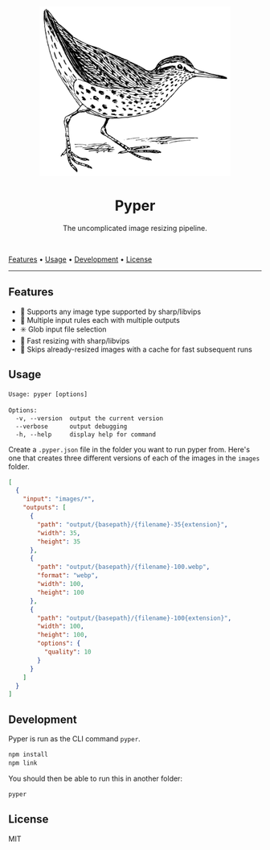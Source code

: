 <p align="center"><img src="https://raw.githubusercontent.com/rphillips-nz/pyper/main/sandpiper.svg" alt="Unrelated image of a sandpiper" width="380"></p>
<h1 align="center">Pyper</h1>
<p align="center">The uncomplicated image resizing pipeline.</p>

&nbsp;

[Features](#features)
&bull;
[Usage](#usage)
&bull;
[Development](#development)
&bull;
[License](#license)

---

## Features

- 📄 Supports any image type supported by sharp/libvips
- 📏 Multiple input rules each with multiple outputs
- ✳️ Glob input file selection
- 🚀 Fast resizing with sharp/libvips
- 👀 Skips already-resized images with a cache for fast subsequent runs

## Usage

```
Usage: pyper [options]

Options:
  -v, --version  output the current version
  --verbose      output debugging
  -h, --help     display help for command
```

Create a `.pyper.json` file in the folder you want to run pyper from.
Here's one that creates three different versions of each of the images in the `images` folder.

```json
[
  {
    "input": "images/*",
    "outputs": [
      {
        "path": "output/{basepath}/{filename}-35{extension}",
        "width": 35,
        "height": 35
      },
      {
        "path": "output/{basepath}/{filename}-100.webp",
        "format": "webp",
        "width": 100,
        "height": 100
      },
      {
        "path": "output/{basepath}/{filename}-100{extension}",
        "width": 100,
        "height": 100,
        "options": {
          "quality": 10
        }
      }
    ]
  }
]
```

## Development

Pyper is run as the CLI command `pyper`.

```sh
npm install
npm link
```

You should then be able to run this in another folder:

```sh
pyper
```

## License

MIT
